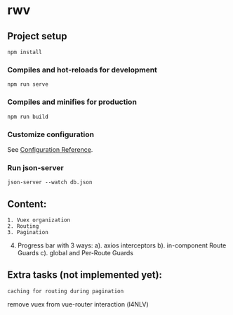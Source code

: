 # rwv

## Project setup
```
npm install
```

### Compiles and hot-reloads for development
```
npm run serve
```

### Compiles and minifies for production
```
npm run build
```

### Customize configuration
See [Configuration Reference](https://cli.vuejs.org/config/).

### Run json-server

	json-server --watch db.json

## Content:
	
	1. Vuex organization
	2. Routing
	3. Pagination
  4. Progress bar with 3 ways: 
    a). axios interceptors 
    b). in-component Route Guards 
    c). global and Per-Route Guards

## Extra tasks (not implemented yet):

	caching for routing during pagination
  remove vuex from vue-router interaction (l4NLV)
